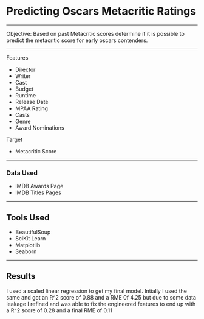# Predicting Oscars Metacritic Ratings
----
Objective: Based on past Metacritic scores determine if it is possible to predict the metacritic score for early oscars contenders.
______
Features
* Director
* Writer
* Cast
* Budget
* Runtime
* Release Date
* MPAA Rating
* Casts
* Genre
* Award Nominations

Target
* Metacritic Score

______
### Data Used
* IMDB Awards Page
* IMDB Titles Pages

______
## Tools Used
* BeautifulSoup
* SciKit Learn
* Matplotlib
* Seaborn

______
## Results
I used a scaled linear regression to get my final model. Intially I used the same and got an R^2 score of 0.88 and a RME 0f 4.25 but due to some data leakage I refined and was able to fix the engineered features to end up with a R^2 score of 0.28 and a final RME of 0.11
